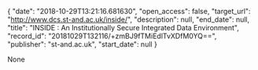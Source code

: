 {
  "date": "2018-10-29T13:21:16.681630", 
  "open_access": false, 
  "target_url": "http://www.dcs.st-and.ac.uk/inside/", 
  "description": null, 
  "end_date": null, 
  "title": "INSIDE : An Institutionally Secure Integrated Data Environment", 
  "record_id": "20181029T132116/+zmBJ9fTMiEdlTvXDfM0YQ==", 
  "publisher": "st-and.ac.uk", 
  "start_date": null
}

None